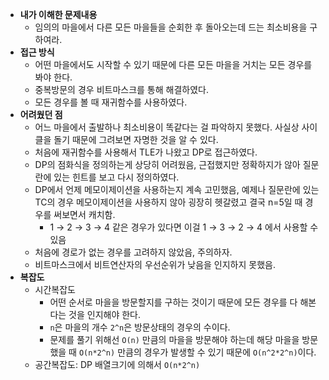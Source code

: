 - **내가 이해한 문제내용**
  - 임의의 마을에서 다른 모든 마을들을 순회한 후 돌아오는데 드는 최소비용을 구하여라.
- **접근 방식**
  - 어떤 마을에서도 시작할 수 있기 때문에 다른 모든 마을을 거치는 모든 경우를 봐야 한다.
  - 중복방문의 경우 비트마스크를 통해 해결하였다.
  - 모든 경우를 볼 때 재귀함수를 사용하였다.
- **어려웠던 점**
  - 어느 마을에서 출발하나 최소비용이 똑같다는 걸 파악하지 못했다. 사실상 사이클을 돌기 때문에 그려보면 자명한 것을 알 수 있다.
  - 처음에 재귀함수를 사용해서 TLE가 나왔고 DP로 접근하였다.
  - DP의 점화식을 정의하는게 상당히 어려웠음, 근접했지만 정확하지가 않아 질문란에 있는 힌트를 보고 다시 정의하였다.
  - DP에서 언제 메모이제이션을 사용하는지 계속 고민했음, 예제나 질문란에 있는 TC의 경우 메모이제이션을 사용하지 않아 굉장히 헷갈렸고 결국 n=5일 때 경우를 써보면서 캐치함.
    - 1 → 2 → 3 → 4 같은 경우가 있다면 이걸 1 → 3 → 2 → 4 에서 사용할 수 있음
  - 처음에 경로가 없는 경우를 고려하지 않았음, 주의하자.
  - 비트마스크에서 비트연산자의 우선순위가 낮음을 인지하지 못했음.
- **복잡도**
  - 시간복잡도
    - 어떤 순서로 마을을 방문할지를 구하는 것이기 때문에 모든 경우를 다 해본다는 것을 인지해야 한다.
    - `n`은 마을의 개수 `2^n`은 방문상태의 경우의 수이다.
    - 문제를 풀기 위해선 `O(n)` 만큼의 마을을 방문해야 하는데 해당 마을을 방문했을 때 `O(n*2^n)` 만큼의 경우가 발생할 수 있기 때문에 `O(n^2*2^n)`이다.
  - 공간복잡도: DP 배열크기에 의해서 `O(n*2^n)`